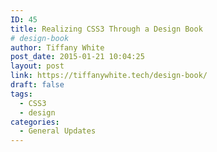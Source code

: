 ```yaml
---
ID: 45
title: Realizing CSS3 Through a Design Book
# design-book
author: Tiffany White
post_date: 2015-01-21 10:04:25
layout: post
link: https://tiffanywhite.tech/design-book/
draft: false
tags:
  - CSS3
  - design
categories:
  - General Updates
---
```

